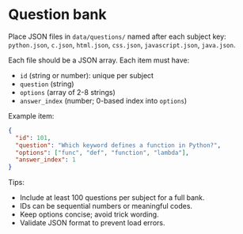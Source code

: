 # Question bank

Place JSON files in `data/questions/` named after each subject key: `python.json`, `c.json`, `html.json`, `css.json`, `javascript.json`, `java.json`.

Each file should be a JSON array. Each item must have:

- `id` (string or number): unique per subject
- `question` (string)
- `options` (array of 2-8 strings)
- `answer_index` (number; 0-based index into `options`)

Example item:
```json
{
  "id": 101,
  "question": "Which keyword defines a function in Python?",
  "options": ["func", "def", "function", "lambda"],
  "answer_index": 1
}
```

Tips:
- Include at least 100 questions per subject for a full bank.
- IDs can be sequential numbers or meaningful codes.
- Keep options concise; avoid trick wording.
- Validate JSON format to prevent load errors.


